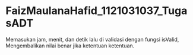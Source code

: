 # FaizMaulanaHafid_1121031037_TugasADT
Memasukan jam, menit, dan detik lalu di validasi dengan fungsi isValid, Mengembalikan nilai benar jika ketentuan ketentuan.

